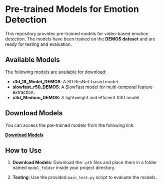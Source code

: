 # Pre-trained Models for Emotion Detection

This repository provides pre-trained models for video-based emotion detection. The models have been trained on the **DEMOS dataset** and are ready for testing and evaluation.

## Available Models
The following models are available for download:

- **r3d_18_Model_DEMOS**: A 3D ResNet-based model.
- **slowfast_r50_DEMOS**: A SlowFast model for multi-temporal feature extraction.
- **x3d_Medium_DEMOS**: A lightweight and efficient X3D model.

## Download Models
You can access the pre-trained models from the following link:

[**Download Models**](https://drive.google.com/drive/folders/15Y-SRrd6gfsB7OXbY3BGtect8DsEIqUZ?usp=sharing)


## How to Use
1. **Download Models**: Download the `.pth` files and place them in a folder named `model_folder` inside your project directory.

2. **Testing**: Use the provided `main_test.py` script to evaluate the models. 
